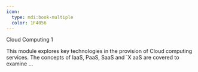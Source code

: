 ```yaml
---
icon:
  type: mdi:book-multiple
  color: 1F4056
---
```

Cloud Computing 1

This module explores key technologies in the provision of Cloud computing services. The concepts of IaaS, PaaS, SaaS and `X aaS are covered to examine ... 
